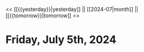 << [[{{yesterday}}|yesterday]] || [[2024-07|month]] || [[{{tomorrow}}|tomorrow]] >>

# Friday, July 5th, 2024


